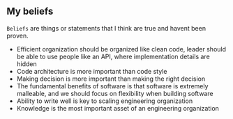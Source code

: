 ## My beliefs

`Beliefs` are things or statements that I think are true and havent been proven.

* Efficient organization should be organized like clean code, leader should be able to use people like an API, where implementation details are hidden
* Code architecture is more important than code style
* Making decision is more important than making the right decision
* The fundamental benefits of software is that software is extremely malleable, and we should focus on flexibility when building software
* Ability to write well is key to scaling engineering organization
* Knowledge is the most important asset of an engineering organization

